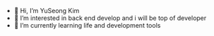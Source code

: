 - 👋 Hi, I’m YuSeong Kim
- 👀 I’m interested in back end develop and i will be top of developer
- 🌱 I’m currently learning life and development tools

<!---
ys39415/ys39415 is a ✨ special ✨ repository because its `README.md` (this file) appears on your GitHub profile.
You can click the Preview link to take a look at your changes.
--->
